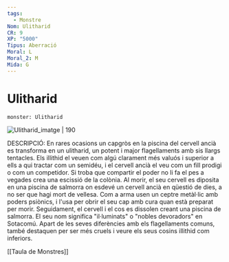 ```yaml
---
tags:
  - Monstre
Nom: Ulitharid
CR: 9
XP: "5000"
Tipus: Aberració
Moral: L
Moral_2: M
Mida: G
---
```

# Ulitharid

```statblock
monster: Ulitharid
```

![Ulitharid_imatge | 190](https://static.wikia.nocookie.net/forgottenrealms/images/b/bd/Ulitharid-5e.jpg/revision/latest?cb&#x3D;20171010175905)

DESCRIPCIÓ: 
En rares ocasions un capgròs en la piscina del cervell ancià es transforma en un ulitharid, un potent i major flagellaments amb sis llargs tentacles. Els illithid el veuen com algú clarament més valuós i superior a ells a qui tractar com un semidéu, i el cervell ancià el veu com un fill prodigi o com un competidor. Si troba que compartir el poder no li fa el pes a vegades crea una escissió de la colònia. Al morir, el seu cervell es diposita en una piscina de salmorra on esdevé un cervell ancià en qüestió de dies, a no ser que hagi mort de vellesa. Com a arma usen un ceptre metàl·lic amb poders psiònics, i l'usa per obrir el seu cap amb cura quan està preparat per morir. Seguidament, el cervell i el cos es dissolen creant una piscina de salmorra. El seu nom significa "il·luminats" o "nobles devoradors" en Sotacomú. Apart de les seves diferències amb els flagellaments comuns, també destaquen per ser més cruels i veure els seus cosins illithid com inferiors.

[[Taula de Monstres]]